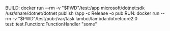 BUILD: docker run --rm -v "$PWD"/test:/app microsoft/dotnet:sdk /usr/share/dotnet/dotnet publish /app -c Release -o pub
RUN: docker run --rm -v "$PWD"/test/pub:/var/task lambci/lambda:dotnetcore2.0 test::test.Function::FunctionHandler "some"
